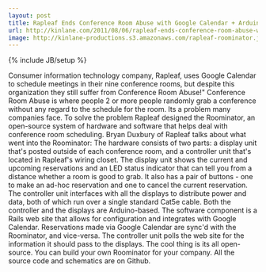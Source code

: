```yaml
---
layout: post
title: Rapleaf Ends Conference Room Abuse with Google Calendar + Arduino
url: http://kinlane.com/2011/08/06/rapleaf-ends-conference-room-abuse-with-google-calendar-arduino/
image: http://kinlane-productions.s3.amazonaws.com/rapleaf-roominator.jpg
---
```

{% include JB/setup %}
<p>
     Consumer information technology company, Rapleaf, uses Google Calendar to schedule meetings in their nine conference rooms, but despite this organization they still suffer from Conference Room Abuse!" Conference Room Abuse is where people 2 or more people randomly grab a conference without any regard to the schedule for the room. Its a problem many companies face. To solve the problem Rapleaf designed the Roominator, an open-source system of hardware and software that helps deal with conference room scheduling. Bryan Duxbury of Rapleaf talks about what went into the Roominator: The hardware consists of two parts: a display unit that's posted outside of each conference room, and a controller unit that's located in Rapleaf's wiring closet. The display unit shows the current and upcoming reservations and an LED status indicator that can tell you from a distance whether a room is good to grab. It also has a pair of buttons - one to make an ad-hoc reservation and one to cancel the current reservation. The controller unit interfaces with all the displays to distribute power and data, both of which run over a single standard Cat5e cable. Both the controller and the displays are Arduino-based. The software component is a Rails web site that allows for configuration and integrates with Google Calendar. Reservations made via Google Calendar are sync'd with the Roominator, and vice-versa. The controller unit polls the web site for the information it should pass to the displays. The cool thing is its all open-source. You can build your own Roominator for your company. All the source code and schematics are on Github.
</p>